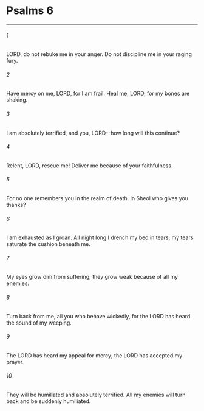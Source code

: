 # Psalms 6
***



###### 1 
LORD, do not rebuke me in your anger. Do not discipline me in your raging fury. 

###### 2 
Have mercy on me, LORD, for I am frail. Heal me, LORD, for my bones are shaking. 

###### 3 
I am absolutely terrified, and you, LORD--how long will this continue? 

###### 4 
Relent, LORD, rescue me! Deliver me because of your faithfulness. 

###### 5 
For no one remembers you in the realm of death. In Sheol who gives you thanks? 

###### 6 
I am exhausted as I groan. All night long I drench my bed in tears; my tears saturate the cushion beneath me. 

###### 7 
My eyes grow dim from suffering; they grow weak because of all my enemies. 

###### 8 
Turn back from me, all you who behave wickedly, for the LORD has heard the sound of my weeping. 

###### 9 
The LORD has heard my appeal for mercy; the LORD has accepted my prayer. 

###### 10 
They will be humiliated and absolutely terrified. All my enemies will turn back and be suddenly humiliated.
